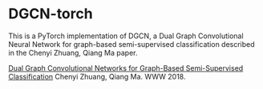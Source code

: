 # DGCN-torch

This is a PyTorch implementation of DGCN, a Dual Graph Convolutional Neural Network for graph-based semi-supervised classification described in the Chenyi Zhuang, Qiang Ma paper.

[Dual Graph Convolutional Networks for Graph-Based Semi-Supervised Classification](https://www.researchgate.net/publication/324514333_Dual_Graph_Convolutional_Networks_for_Graph-Based_Semi-Supervised_Classification) Chenyi Zhuang, Qiang Ma. WWW 2018.
